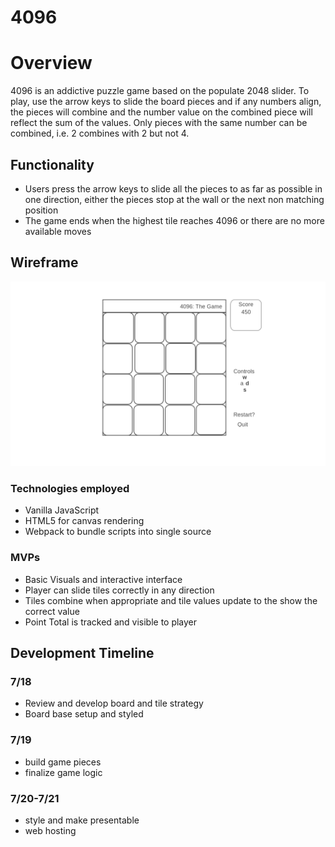 # 4096
# Overview

4096 is an addictive puzzle game based on the populate 2048 slider. To play, use the arrow keys to slide the board pieces and if any numbers align, the pieces will combine and the number value on the combined piece will reflect the sum of the values.  Only pieces with the same number can be combined, i.e. 2 combines with 2 but not 4.

## Functionality
* Users press the arrow keys to slide all the pieces to as far as possible in one direction, either the pieces stop at the wall or the next non matching position
* The game ends when the highest tile reaches 4096 or there are no more available moves


## Wireframe
![Wire Frame](Homepage.png)

### Technologies employed
* Vanilla JavaScript
* HTML5 for canvas rendering
* Webpack to bundle scripts into single source

### MVPs
* Basic Visuals and interactive interface
* Player can slide tiles correctly in any direction
* Tiles combine when appropriate and tile values update to the show the correct value
* Point Total is tracked and visible to player

## Development Timeline
### 7/18
* Review and develop board and tile strategy
* Board base setup and styled

### 7/19 
* build game pieces 
* finalize game logic

### 7/20-7/21
* style and make presentable
* web hosting
